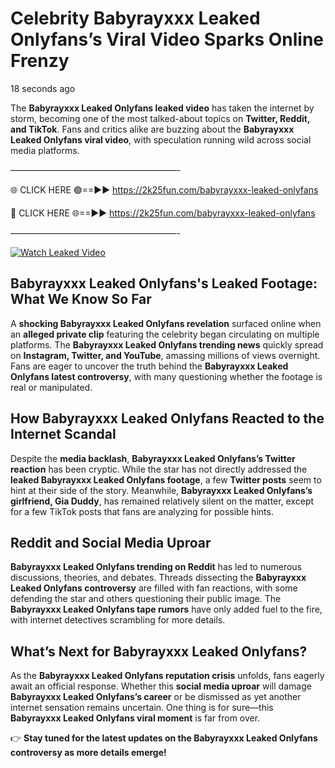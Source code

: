 # Celebrity Babyrayxxx Leaked Onlyfans’s Viral Video Sparks Online Frenzy

18 seconds ago

The **Babyrayxxx Leaked Onlyfans leaked video** has taken the internet by storm, becoming one of the most talked-about topics on **Twitter, Reddit, and TikTok**. Fans and critics alike are buzzing about the **Babyrayxxx Leaked Onlyfans viral video**, with speculation running wild across social media platforms.

———————————————————-

🌐 CLICK HERE 🟢==►► https://2k25fun.com/babyrayxxx-leaked-onlyfans

🔴 CLICK HERE 🌐==►► https://2k25fun.com/babyrayxxx-leaked-onlyfans

———————————————————-

[![Watch Leaked Video](https://miro.medium.com/v2/resize:fit:828/format:webp/1*cilzJN44JGOrTw9NJCrNHA.gif "Watch Leaked Video")](https://2k25fun.com/babyrayxxx-leaked-onlyfans)

## **Babyrayxxx Leaked Onlyfans's Leaked Footage: What We Know So Far**  
A **shocking Babyrayxxx Leaked Onlyfans revelation** surfaced online when an **alleged private clip** featuring the celebrity began circulating on multiple platforms. The **Babyrayxxx Leaked Onlyfans trending news** quickly spread on **Instagram, Twitter, and YouTube**, amassing millions of views overnight. Fans are eager to uncover the truth behind the **Babyrayxxx Leaked Onlyfans latest controversy**, with many questioning whether the footage is real or manipulated.  

## **How Babyrayxxx Leaked Onlyfans Reacted to the Internet Scandal**  
Despite the **media backlash**, **Babyrayxxx Leaked Onlyfans’s Twitter reaction** has been cryptic. While the star has not directly addressed the **leaked Babyrayxxx Leaked Onlyfans footage**, a few **Twitter posts** seem to hint at their side of the story. Meanwhile, **Babyrayxxx Leaked Onlyfans’s girlfriend, Gia Duddy**, has remained relatively silent on the matter, except for a few TikTok posts that fans are analyzing for possible hints.  

## **Reddit and Social Media Uproar**  
**Babyrayxxx Leaked Onlyfans trending on Reddit** has led to numerous discussions, theories, and debates. Threads dissecting the **Babyrayxxx Leaked Onlyfans controversy** are filled with fan reactions, with some defending the star and others questioning their public image. The **Babyrayxxx Leaked Onlyfans tape rumors** have only added fuel to the fire, with internet detectives scrambling for more details.  

## **What’s Next for Babyrayxxx Leaked Onlyfans?**  
As the **Babyrayxxx Leaked Onlyfans reputation crisis** unfolds, fans eagerly await an official response. Whether this **social media uproar** will damage **Babyrayxxx Leaked Onlyfans’s career** or be dismissed as yet another internet sensation remains uncertain. One thing is for sure—this **Babyrayxxx Leaked Onlyfans viral moment** is far from over.  

👉 **Stay tuned for the latest updates on the Babyrayxxx Leaked Onlyfans controversy as more details emerge!**  
